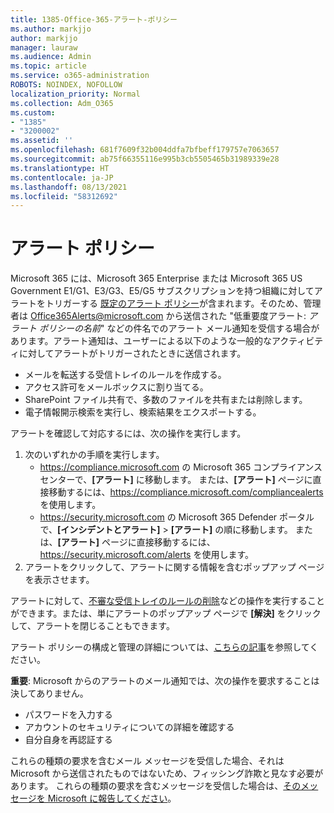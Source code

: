 ```yaml
---
title: 1385-Office-365-アラート-ポリシー
ms.author: markjjo
author: markjjo
manager: lauraw
ms.audience: Admin
ms.topic: article
ms.service: o365-administration
ROBOTS: NOINDEX, NOFOLLOW
localization_priority: Normal
ms.collection: Adm_O365
ms.custom:
- "1385"
- "3200002"
ms.assetid: ''
ms.openlocfilehash: 681f7609f32b004ddfa7bfbeff179757e7063657
ms.sourcegitcommit: ab75f66355116e995b3cb5505465b31989339e28
ms.translationtype: HT
ms.contentlocale: ja-JP
ms.lasthandoff: 08/13/2021
ms.locfileid: "58312692"
---
```

# <a name="alert-policies"></a>アラート ポリシー

Microsoft 365 には、Microsoft 365 Enterprise または Microsoft 365 US Government E1/G1、E3/G3、E5/G5 サブスクリプションを持つ組織に対してアラートをトリガーする [既定のアラート ポリシー](https://docs.microsoft.com/microsoft-365/compliance/alert-policies#default-alert-policies)が含まれます。そのため、管理者は Office365Alerts@microsoft.com から送信された "低重要度アラート: *アラート ポリシーの名前*" などの件名でのアラート メール通知を受信する場合があります。アラート通知は、ユーザーによる以下のような一般的なアクティビティに対してアラートがトリガーされたときに送信されます。

- メールを転送する受信トレイのルールを作成する。
- アクセス許可をメールボックスに割り当てる。
- SharePoint ファイル共有で、多数のファイルを共有または削除します。
- 電子情報開示検索を実行し、検索結果をエクスポートする。

アラートを確認して対応するには、次の操作を実行します。

1. 次のいずれかの手順を実行します。
   - <https://compliance.microsoft.com> の Microsoft 365 コンプライアンス センターで、**[アラート]** に移動します。 または、**[アラート]** ページに直接移動するには、<https://compliance.microsoft.com/compliancealerts> を使用します。
   - <https://security.microsoft.com> の Microsoft 365 Defender ポータルで、**[インシデントとアラート]** \> **[アラート]** の順に移動します。 または、**[アラート]** ページに直接移動するには、<https://security.microsoft.com/alerts> を使用します。
2. アラートをクリックして、アラートに関する情報を含むポップアップ ページを表示させます。

アラートに対して、[不審な受信トレイのルールの削除](https://docs.microsoft.com/microsoft-365/security/office-365-security/responding-to-a-compromised-email-account)などの操作を実行することができます。または、単にアラートのポップアップ ページで **[解決]** をクリックして、アラートを閉じることもできます。

アラート ポリシーの構成と管理の詳細については、[こちらの記事](https://docs.microsoft.com/microsoft-365/compliance/alert-policies)を参照してください。

**重要**: Microsoft からのアラートのメール通知では、次の操作を要求することは決してありません。

- パスワードを入力する
- アカウントのセキュリティについての詳細を確認する
- 自分自身を再認証する

これらの種類の要求を含むメール メッセージを受信した場合、それは Microsoft から送信されたものではないため、フィッシング詐欺と見なす必要があります。 これらの種類の要求を含むメッセージを受信した場合は、[そのメッセージを Microsoft に報告してください](https://docs.microsoft.com/microsoft-365/security/office-365-security/report-junk-email-messages-to-microsoft)。
